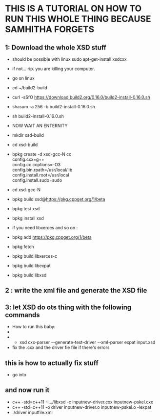 # THIS IS A TUTORIAL ON HOW TO RUN THIS WHOLE THING BECAUSE SAMHITHA FORGETS 

## 1: Download the whole XSD stuff
* should be possible with linux sudo apt-get-install xsdcxx 
* if not... rip. you are killing your computer.
* go on linux
* cd ~/build2-build
* curl -sSfO https://download.build2.org/0.16.0/build2-install-0.16.0.sh
* shasum -a 256 -b build2-install-0.16.0.sh
* sh build2-install-0.16.0.sh
* NOW WAIT AN ENTERNITY
* mkdir xsd-build
* cd xsd-build
* bpkg create -d xsd-gcc-N cc     \
  config.cxx=g++                  \
  config.cc.coptions=-O3          \
  config.bin.rpath=/usr/local/lib \
  config.install.root=/usr/local  \
  config.install.sudo=sudo

* cd xsd-gcc-N
* bpkg build xsd@https://pkg.cppget.org/1/beta
* bpkg test xsd
* bpkg install xsd
* if you need libxerces and so on : 
* bpkg add https://pkg.cppget.org/1/beta
* bpkg fetch
* bpkg build libxerces-c
* bpkg build libexpat
* bpkg build libxsd

## 2 : write the xml file and generate the XSD file 

## 3: let XSD do ots thing with the following commands

* How to run this baby:
*
* * xsd cxx-parser --generate-test-driver --xml-parser expat input.xsd
* fix the .cxx and the driver fie file if there's errors
## this is how to actually fix stuff
* go into

## and now run it
* c++ -std=c++11 -I.../libxsd -c inputnew-driver.cxx inputnew-pskel.cxx
* c++ -std=c++11 -o driver inputnew-driver.o inputnew-pskel.o -lexpat
* ./driver inputfile.xml

